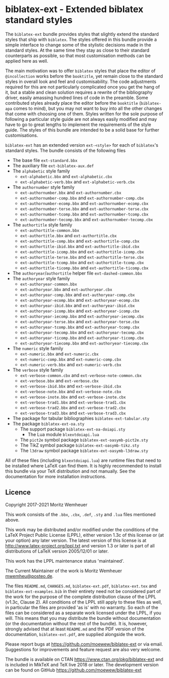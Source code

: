 biblatex-ext - Extended biblatex standard styles
================================================

The `biblatex-ext` bundle provides styles that slightly extend the
standard styles that ship with `biblatex`. The styles offered in this
bundle provide a simple interface to change some of the stylistic
decisions made in the standard styles. At the same time they stay as
close to their standard counterparts as possible, so that most
customisation methods can be applied here as well.

The main motivation was to offer `biblatex` styles that place the
editor of `@incollection` works before the `booktitle`, yet remain
close to the standard styles in overall look and feel and
customisability. The code adjustments required for this are not 
particularly complicated once you get the hang of it, but a stable and
clean solution requires a rewrite of the bibliography driver, easily
amassing hundred lines of code in the preamble. Some contributed styles
already place the editor before the `booktitle` (`biblatex-apa` comes
to mind), but you may not want to buy into all the other changes that
come with choosing one of them. Styles written for the sole purpose of
following a particular style guide are not always easily modified and
may have to go to great lengths to implement the requirements of the
style guide. The styles of this bundle are intended to be a solid base
for further customisations.

`biblatex-ext` has an extended version `ext-<style>` for each of
`biblatex`'s standard styles. The bundle consists of the following
files

- The base file `ext-standard.bbx`
- The auxiliary file `ext-biblatex-aux.def`
- The `alphabetic` style family
  - `ext-alphabetic.bbx` and `ext-alphabetic.cbx`
  - `ext-alphabetic-verb.bbx` and `ext-alphabetic-verb.cbx`
- The `authornumber` style family
  - `ext-authornumber.bbx` and `ext-authornumber.cbx`
  - `ext-authornumber-comp.bbx` and `ext-authornumber-comp.cbx`
  - `ext-authornumber-ecomp.bbx` and `ext-authornumber-ecomp.cbx`
  - `ext-authornumber-terse.bbx` and `ext-authornumber-terse.cbx`
  - `ext-authornumber-tcomp.bbx` and `ext-authornumber-tcomp.cbx`
  - `ext-authornumber-tecomp.bbx` and `ext-authornumber-tecomp.cbx`
- The `authortitle` style family
  - `ext-authortitle-common.bbx`
  - `ext-authortitle.bbx` and `ext-authortitle.cbx`
  - `ext-authortitle-comp.bbx` and `ext-authortitle-comp.cbx`
  - `ext-authortitle-ibid.bbx` and `ext-authortitle-ibid.cbx`
  - `ext-authortitle-icomp.bbx` and `ext-authortitle-icomp.cbx`
  - `ext-authortitle-terse.bbx` and `ext-authortitle-terse.cbx`
  - `ext-authortitle-tcomp.bbx` and `ext-authortitle-tcomp.cbx`
  - `ext-authortitle-ticomp.bbx` and `ext-authortitle-ticomp.cbx`
- The `authoryear`/`authortitle` helper file `ext-dashed-common.bbx`
- The `authoryear` style family
  - `ext-authoryear-common.bbx`
  - `ext-authoryear.bbx` and `ext-authoryear.cbx`
  - `ext-authoryear-comp.bbx` and `ext-authoryear-comp.cbx`
  - `ext-authoryear-ecomp.bbx` and `ext-authoryear-ecomp.cbx`
  - `ext-authoryear-ibid.bbx` and `ext-authoryear-ibid.cbx`
  - `ext-authoryear-icomp.bbx` and `ext-authoryear-icomp.cbx`
  - `ext-authoryear-iecomp.bbx` and `ext-authoryear-iecomp.cbx`
  - `ext-authoryear-terse.bbx` and `ext-authoryear-terse.cbx`
  - `ext-authoryear-tcomp.bbx` and `ext-authoryear-tcomp.cbx`
  - `ext-authoryear-tecomp.bbx` and `ext-authoryear-tecomp.cbx`
  - `ext-authoryear-ticomp.bbx` and `ext-authoryear-ticomp.cbx`
  - `ext-authoryear-tiecomp.bbx` and `ext-authoryear-tiecomp.cbx`
- The `numeric` style family
  - `ext-numeric.bbx` and `ext-numeric.cbx`
  - `ext-numeric-comp.bbx` and `ext-numeric-comp.cbx`
  - `ext-numeric-verb.bbx` and `ext-numeric-verb.cbx`
- The `verbose` style family
  - `ext-verbose-common.cbx` and `ext-verbose-note-common.cbx`
  - `ext-verbose.bbx` and `ext-verbose.cbx`
  - `ext-verbose-ibid.bbx` and `ext-verbose-ibid.cbx`
  - `ext-verbose-note.bbx` and `ext-verbose-note.cbx`
  - `ext-verbose-inote.bbx` and `ext-verbose-inote.cbx`
  - `ext-verbose-trad1.bbx` and `ext-verbose-trad1.cbx`
  - `ext-verbose-trad2.bbx` and `ext-verbose-trad2.cbx`
  - `ext-verbose-trad3.bbx` and `ext-verbose-trad3.cbx`
- The package for tabular bibliographies `biblatex-ext-tabular.sty`
- The package `biblatex-ext-oa.sty`
  - The support package `biblatex-ext-oa-doiapi.sty`
    - The Lua module `blxextdoiapi.lua`
  - The `pict2e` symbol package `biblatex-ext-oasymb-pict2e.sty`
  - The TikZ symbol package `biblatex-ext-oasymb-tikz.sty`
  - The `l3draw` symbol package `biblatex-ext-oasymb-l3draw.sty`

All of these files (including `blxextdoiapi.lua`) are runtime files
that need to be installed where LaTeX can find them.
It is highly recommended to install this bundle via your TeX
distribution and not manually. See the documentation for more
installation instructions.

## Licence

Copyright 2017-2021 Moritz Wemheuer

This work consists of the `.bbx`, `.cbx`, `.def`, `.sty` and `.lua`
files mentioned above.

This work may be distributed and/or modified under the
conditions of the LaTeX Project Public License (LPPL), either
version 1.3c of this license or (at your option) any later
version. The latest version of this license is at
<http://www.latex-project.org/lppl.txt>
and version 1.3 or later is part of all distributions of LaTeX
version 2005/12/01 or later.

This work has the LPPL maintenance status 'maintained'.

The Current Maintainer of the work is Moritz Wemheuer
  <mwemheu@posteo.de>.

The files `README.md`, `CHANGES.md`, `biblatex-ext.pdf`,
`biblatex-ext.tex` and `biblatex-ext-examples.bib` in their entirety
need not be considered part of the work for the purpose of the complete
distribution clause of the LPPL (v1.3c, Clause 2).
All conditions of the LPPL still apply to these files as well, in
particular the files are provided 'as is' with no warranty.
So each of the files can be considered as a separate work licensed
under the LPPL, if you will.
This means that you may distribute the bundle without documentation
(or the documentation without the rest of the bundle).
It is, however, strongly advised that at least `README.md` and the PDF
version of the documentation, `biblatex-ext.pdf`, are supplied
alongside the work.


Please report bugs at <https://github.com/moewew/biblatex-ext>
or via email.
Suggestions for improvements and feature request are also very welcome.

The bundle is available on CTAN <https://www.ctan.org/pkg/biblatex-ext>
and is included in MikTeX and TeX live 2018 or later.
The development version can be found on GitHub
<https://github.com/moewew/biblatex-ext>

